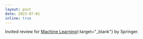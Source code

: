 ```yaml
---
layout: post
date: 2023-07-01
inline: true
---
```


Invited review for [Machine Learning](https://www.springer.com/journal/10994){:target="\_blank"} by Springer.
